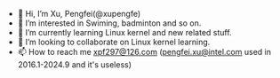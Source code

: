 - 👋 Hi, I’m Xu, Pengfei(@xupengfe)
- 👀 I’m interested in Swiming, badminton and so on.
- 🌱 I’m currently learning Linux kernel and new related stuff.
- 💞️ I’m looking to collaborate on Linux kernel learning.
- 📫 How to reach me xpf297@126.com (pengfei.xu@intel.com used in 2016.1-2024.9 and it's useless)

<!---
xupengfe/xupengfe is a ✨ special ✨ repository because its `README.md` (this file) appears on your GitHub profile.
You can click the Preview link to take a look at your changes.
--->

